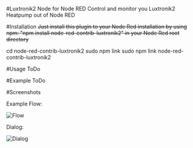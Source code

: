 #Luxtronik2 Node for Node RED
Control and monitor you Luxtronik2 Heatpump out of Node RED

#Installation
~~Just install this plugin to your Node Red installation by using npm: "npm install node-red-contrib-luxtronik2" in your Node Red root directory~~

cd node-red-contrib-luxtronik2
sudo npm link
sudo npm link node-red-contrib-luxtronik2

#Usage
ToDo

#Example
ToDo

#Screenshots

Example Flow:

![Flow](./docs/flow.png)

Dialog:

![Dialog](./docs/dialog.png)
